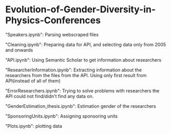 # Evolution-of-Gender-Diversity-in-Physics-Conferences


"Speakers.ipynb": Parsing webscraped files 

"Cleaning.ipynb": Preparing data for API, and selecting data only from 2005 and onwards

"API.ipynb": Using Semantic Scholar to get information about researchers

"ResearcherInformation.ipynb": Extracting information about the researchers from the files from the API. Using only first result from API(instead of all of them)

"ErrorResearchers.ipynb": Trying to solve problems with researchers the API could not find/didn't find any data on. 

"GenderEstimation_thesis.ipynb": Estimation gender of the researchers

"SponsoringUnits.ipynb": Assigning sponsoring units

"Plots.ipynb": plotting data
